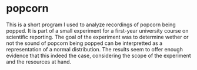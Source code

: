 # popcorn
This is a short program I used to analyze recordings of popcorn being popped.
It is part of a small experiment for a first-year university course on scientific reporting.
The goal of the experiment was to determine wether or not the sound of popcorn being popped can be interpretted as a representation of a normal distribution.
The results seem to offer enough evidence that this indeed the case, considering the scope of the experiment and the resources at hand.
